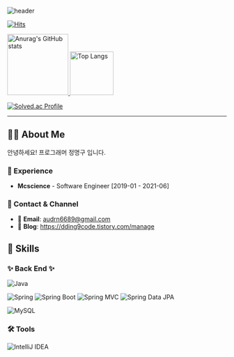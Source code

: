 ![header](https://capsule-render.vercel.app/api?type=transparent&fontColor=6b32af&height=150&text=Back-End%20Developer&fontSize=30)

<!-- 
[![Anurag's GitHub stats](https://github-readme-stats.vercel.app/api?username=dding94&show_icons=true&theme=midnight-purple&locale=kr)](https://github.com/dding94/TIL)
 -->

[![Hits](https://hits.seeyoufarm.com/api/count/incr/badge.svg?url=https%3A%2F%2Fgithub.com%2Fdding94&count_bg=%2372DADB&title_bg=%23C79393&icon=spring.svg&icon_color=%23877575&title=hits&edge_flat=false)](https://hits.seeyoufarm.com)

<a href="https://github.com/anuraghazra/github-readme-stats">
  <img height="140px" src="https://github-readme-stats.vercel.app/api?username=dding94&show_icons=true&theme=midnight-purple&locale=kr" alt="Anurag's GitHub stats"/>
</a>

<a href="https://github.com/anuraghazra/github-readme-stats">
  <img height="100px" src="https://github-readme-stats.vercel.app/api/top-langs/?username=dding94&theme=midnight-purple&layout=compact&locale=kr" alt="Top Langs"/>
</a>

[![Solved.ac Profile](http://mazassumnida.wtf/api/v2/generate_badge?boj=audrn6689)](https://solved.ac/audrn6689/)

---

## 💁‍♂️ About Me
안녕하세요! 프로그래머 정명구 입니다.

### 💼 Experience

- **Mcscience** - Software Engineer [2019-01 - 2021-06]

### 🤝 Contact & Channel

- 📧 **Email**: audrn6689@gmail.com
- 📜 **Blog**: https://dding9code.tistory.com/manage

## 🔨 Skills

### ✨ Back End ✨

![Java](https://img.shields.io/badge/-Java-007396?logo=java&logoColor=white)

![Spring](https://img.shields.io/badge/Spring-6DB33F.svg?&flat&logo=Spring&logoColor=white)
![Spring Boot](https://img.shields.io/badge/-Spring%20Boot-6DB33F?logo=spring%20boot&logoColor=white)
![Spring MVC](https://img.shields.io/badge/-Spring%20MVC-6DB33F)
![Spring Data JPA](https://img.shields.io/badge/-Spring%20Data%20JPA-6DB33F?)

![MySQL](https://img.shields.io/badge/-MySQL-4479A1?logo=mysql&logoColor=white)


### 🛠 Tools

![IntelliJ IDEA](https://img.shields.io/badge/-IntelliJ%20IDEA-FF0000?logo=intellij%20idea&logoColor=white)

<!--END_SECTION:waka-->
